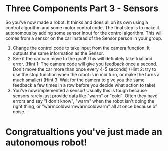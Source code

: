  # Three Components  Part 3 - Sensors
So you've now made a robot. It thinks and does all on its own using a control algorithm and some motor control code. The final step is to make it autonomous by adding some sensor input for the control algorithm. This will comes from a sensor on the car instead of the Sensor person in your group.

1. Change the control code to take input from the camera function. It outputs the same information as the Sensor.
2. See if the car can move to the goal! This will definitely take trial and error. (Hint 1: The camera code will give you feedback once a second. Don't move the car more than once every 4-5 seconds) (Hint 2: try to use the stop function when the robot is in mid turn, or make the turns a much smaller) (Hint 3: Wait for the camera to give you the same feedback a few times in a row before you decide what action to take)
3. You've now implemented a sensor! Usually this is tough because sensors rarely just provide data like "warm" or "cold". Often they have errors and say "I don't know", "warm" when the robot isn't doing the right thing, or "warmcoldwarmwarmcoldwarm" all at once because of noise.

# Congratualtions you've just made an autonomous robot!
